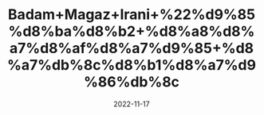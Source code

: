 ---
title: 'Badam+Magaz+Irani+%22%d9%85%d8%ba%d8%b2+%d8%a8%d8%a7%d8%af%d8%a7%d9%85+%d8%a7%db%8c%d8%b1%d8%a7%d9%86%db%8c'
date: '2022-11-17' 
metatag: '' 
inventory: '0' 
draft: false 
# meta description 
shortDescripton: 'Unshelled+Almond%22+Sweet+almond+contains+fiber%2c+fatty+acids%2c+and+other+plant+compounds.+These+compounds+might+help+lower+cholesterol+and+regulate+blood+sugar%2c+helping+people+with+high+cholesterol+and+heart+disease.+Sweet+almond+might+also+help+people+stick+to+diets+when+trying+to+lose+weight.'
description: 'Dry+Fruit+%da%88%d8%b1%d8%a7%d8%a6%db%8c+%d9%81%d8%b1%d9%88%d8%aa'
longdescription: ''
tags: ''
brand: ''
subCategory: ''
unit: '250 gm-Pk'
sellCount: '0'
featured: True
# product Price
price: '550.0'
# Product Short Description
shortDescription: 'Unshelled+Almond%22+Sweet+almond+contains+fiber%2c+fatty+acids%2c+and+other+plant+compounds.+These+compounds+might+help+lower+cholesterol+and+regulate+blood+sugar%2c+helping+people+with+high+cholesterol+and+heart+disease.+Sweet+almond+might+also+help+people+stick+to+diets+when+trying+to+lose+weight.'
productID: '7A717FFA-092D-ED11-9968-005056B3A416'
type: 'products'
category: 'Dry+Fruit+%da%88%d8%b1%d8%a7%d8%a6%db%8c+%d9%81%d8%b1%d9%88%d8%aa' 
thumnailproduct: 'https://eraconnect.blob.core.windows.net/product-images/aminsaddiquidawakhana/7A717FFA-092D-ED11-9968-005056B3A416.webp' 
images:
  - image: 'https://eraconnect.blob.core.windows.net/product-images/aminsaddiquidawakhana/7A717FFA-092D-ED11-9968-005056B3A416.webp'  
Variants:
---